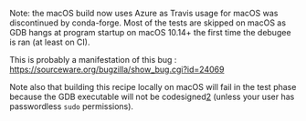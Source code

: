 Note: the macOS build now uses Azure as Travis usage for macOS was discontinued by conda-forge.
Most of the tests are skipped on macOS as GDB hangs at program startup on macOS 10.14+ the first time the debugee is ran (at least on CI).

This is probably a manifestation of this bug :
https://sourceware.org/bugzilla/show_bug.cgi?id=24069

Note also that building this recipe locally on macOS will fail in the test phase because the GDB executable will not be codesigned[2] (unless your user has passwordless `sudo` permissions).

[2]: https://sourceware.org/gdb/wiki/PermissionsDarwin#Sign_and_entitle_the_gdb_binary
